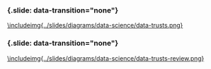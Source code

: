 ### {.slide: data-transition="none"}

[\includeimg{../slides/diagrams/data-science/data-trusts.png}](https://www.theguardian.com/media-network/2016/jun/03/data-trusts-privacy-fears-feudalism-democracy)

### {.slide: data-transition="none"}

[\includeimg{../slides/diagrams/data-science/data-trusts-review.png}](https://www.out-law.com/en/articles/2017/october/review-calls-for-data-trusts-to-help-grow-artificial-intelligence-in-the-uk/)
